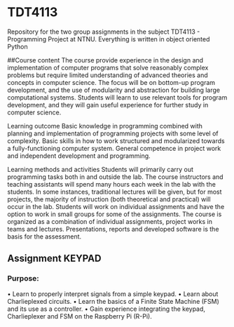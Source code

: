 # TDT4113
Repository for the two group assignments in the subject TDT4113 - Programming Project at NTNU. Everything is written in object oriented Python

##Course content
The course provide experience in the design and implementation of computer programs that solve reasonably complex problems but require limited understanding of advanced theories and concepts in computer science. The focus will be on bottom-up program development, and the use of modularity and abstraction for building large computational systems. Students will learn to use relevant tools for program development, and they will gain useful experience for further study in computer science.

Learning outcome
Basic knowledge in programming combined with planning and implementation of programming projects with some level of complexity. Basic skills in how to work structured and modularized towards a fully-functioning computer system. General competence in project work and independent development and programming.

Learning methods and activities
Students will primarily carry out programming tasks both in and outside the lab. The course instructors and teaching assistants will spend many hours each week in the lab with the students. In some instances, traditional lectures will be given, but for most projects, the majority of instruction (both theoretical and practical) will occur in the lab. Students will work on individual assignments and have the option to work in small groups for some of the assignments.
The course is organized as a combination of individual assignments, project works in teams and lectures.
Presentations, reports and developed software is the basis for the assessment.


## Assignment KEYPAD

### Purpose:
• Learn to properly interpret signals from a simple keypad.
• Learn about Charlieplexed circuits.
• Learn the basics of a Finite State Machine (FSM) and its use as a controller.
• Gain experience integrating the keypad, Charlieplexer and FSM on the Raspberry Pi (R-Pi).
